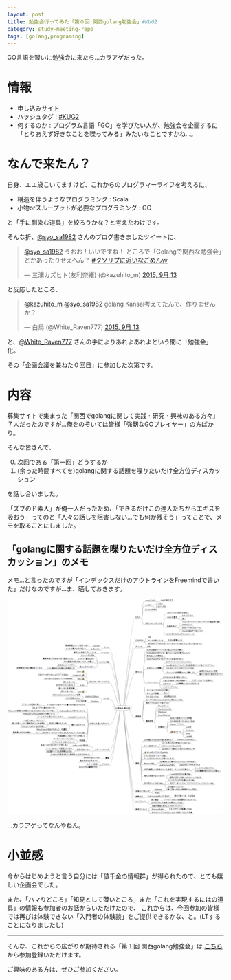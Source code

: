 ```yaml
---
layout: post
title: 勉強会行ってみた「第０回 関西golang勉強会」#KUG2
category: study-meeting-repo
tags: [golang,programing]
---
```


GO言語を習いに勉強会に来たら…カラアゲだった。

# 情報

+ [申し込みサイト](http://kug2.connpass.com/event/20271/)
+ ハッシュタグ : [#KUG2](https://twitter.com/search?q=%23KUG2)
+ 何するのか : プログラム言語「GO」を学びたい人が、勉強会を企画するに「とりあえず好きなことを喋ってみる」みたいなことですかね…。

# なんで来たん？

自身、エエ歳こいてますけど、これからのプログラマーライフを考えるに、

+ 構造を伴うようなプログラミング : Scala
+ 小物orスループットが必要なプログラミング : GO

と「手に馴染む道具」を絞ろうかな？と考えたわけです。

そんな折、[@syo_sa1982](https://twitter.com/syo_sa1982) さんのブログ書きましたツイートに、

<blockquote class="twitter-tweet" lang="ja"><p lang="ja" dir="ltr"><a href="https://twitter.com/syo_sa1982">@syo_sa1982</a> うおお！いいですね！ ところで「Golangで関西な勉強会」とかあったりせえへん？ <a href="https://twitter.com/hashtag/%E3%82%AF%E3%82%BD%E3%83%AA%E3%83%97%E3%81%AB%E8%BF%91%E3%81%84%E3%81%AA%E3%81%94%E3%82%81%E3%82%93%EF%BD%97?src=hash">#クソリプに近いなごめんｗ</a></p>&mdash; 三浦カズヒト(友利奈緒) (@kazuhito_m) <a href="https://twitter.com/kazuhito_m/status/643028158837559296">2015, 9月 13</a></blockquote>
<script async src="//platform.twitter.com/widgets.js" charset="utf-8"></script>

と反応したところ、

<blockquote class="twitter-tweet" data-conversation="none" lang="ja"><p lang="ja" dir="ltr"><a href="https://twitter.com/kazuhito_m">@kazuhito_m</a> <a href="https://twitter.com/syo_sa1982">@syo_sa1982</a> golang Kansai考えてたんで、作りませんか？</p>&mdash; 白烏 (@White_Raven777) <a href="https://twitter.com/White_Raven777/status/643032787423858688">2015, 9月 13</a></blockquote>
<script async src="//platform.twitter.com/widgets.js" charset="utf-8"></script>

と、[@White_Raven777](https://twitter.com/White_Raven777) さんの手によりあれよあれよという間に「勉強会」化。

その「企画会議を兼ねた０回目」に参加した次第です。

# 内容

募集サイトで集まった「関西でgolangに関して実践・研究・興味のある方々」７人だったのですが…俺をのぞいては皆様「強靭なGOプレイヤー」の方ばかり。

そんな皆さんで、

0. 次回である「第一回」どうするか
0. (余った時間すべてを)golangに関する話題を喋りたいだけ全方位ディスカッション

を話し合いました。

「ズブのド素人」が俺一人だったため、「できるだけこの達人たちからエキスを吸おう」ってのと「人々の話しを阻害しない…でも何か残そう」ってことで、メモを取ることにしました。

## 「golangに関する話題を喋りたいだけ全方位ディスカッション」のメモ

メモ…と言ったのですが「インデックスだけのアウトラインをFreemindで書いた」だけなのですが…ま、晒しておきます。

![皆様の脳内](/images/2015-09-21-golang-study-00.png)

…カラアゲってなんやねん。

# 小並感

今からはじめようと言う自分には「値千金の情報群」が得られたので、とても嬉しい企画会でした。

また、「ハマりどころ」「知見として薄いところ」また「これを実現するにはの道具」の情報も参加者のお話からいただけたので、
これからは、今回参加の皆様では再びは体験できない「入門者の体験談」をご提供できるかな、と。(LTすることになりましたし)

---

そんな、これからの広がりが期待される「第１回 関西golang勉強会」は [こちら](http://kug2.connpass.com/event/20497/) から参加登録いただけます。

ご興味のある方は、ぜひご参加ください。
